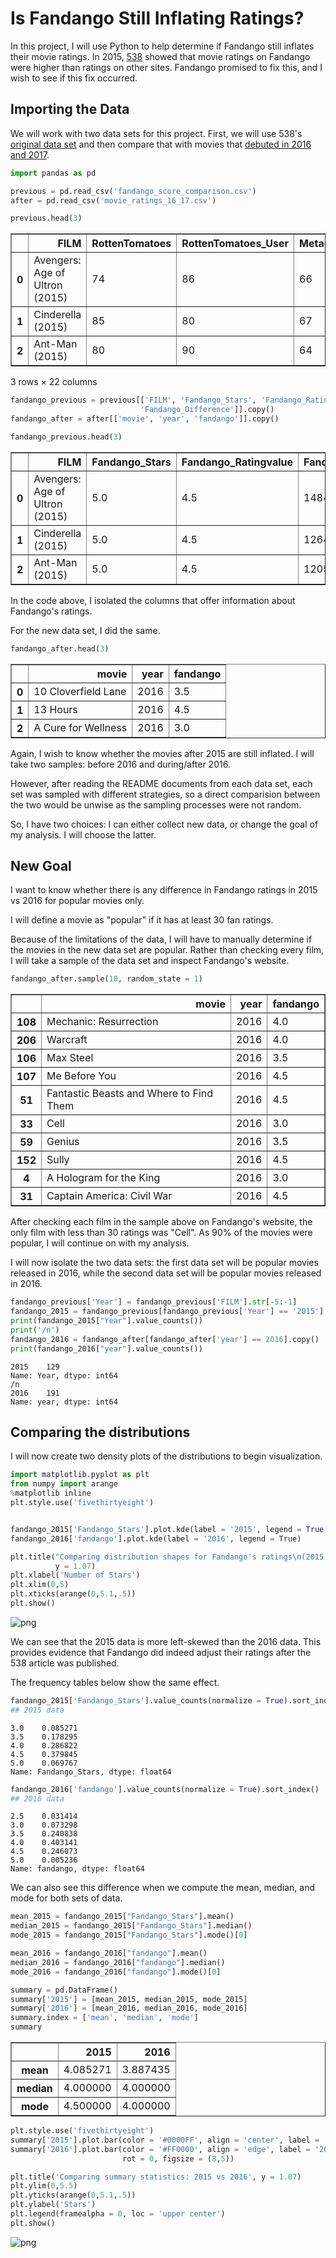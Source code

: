 
# Is Fandango Still Inflating Ratings?

In this project, I will use Python to help determine if Fandango still inflates their movie ratings. In 2015, [538](https://fivethirtyeight.com/features/fandango-movies-ratings/) showed that movie ratings on Fandango were higher than ratings on other sites. Fandango promised to fix this, and I wish to see if this fix occurred. 

## Importing the Data

We will work with two data sets for this project. First, we will use 538's [original data set](https://github.com/fivethirtyeight/data/tree/master/fandango) and then compare that with movies that [debuted in 2016 and 2017](https://github.com/mircealex/Movie_ratings_2016_17). 


```python
import pandas as pd

previous = pd.read_csv('fandango_score_comparison.csv')
after = pd.read_csv('movie_ratings_16_17.csv')

previous.head(3)
```




<div>
<style scoped>
    .dataframe tbody tr th:only-of-type {
        vertical-align: middle;
    }

    .dataframe tbody tr th {
        vertical-align: top;
    }

    .dataframe thead th {
        text-align: right;
    }
</style>
<table border="1" class="dataframe">
  <thead>
    <tr style="text-align: right;">
      <th></th>
      <th>FILM</th>
      <th>RottenTomatoes</th>
      <th>RottenTomatoes_User</th>
      <th>Metacritic</th>
      <th>Metacritic_User</th>
      <th>IMDB</th>
      <th>Fandango_Stars</th>
      <th>Fandango_Ratingvalue</th>
      <th>RT_norm</th>
      <th>RT_user_norm</th>
      <th>...</th>
      <th>IMDB_norm</th>
      <th>RT_norm_round</th>
      <th>RT_user_norm_round</th>
      <th>Metacritic_norm_round</th>
      <th>Metacritic_user_norm_round</th>
      <th>IMDB_norm_round</th>
      <th>Metacritic_user_vote_count</th>
      <th>IMDB_user_vote_count</th>
      <th>Fandango_votes</th>
      <th>Fandango_Difference</th>
    </tr>
  </thead>
  <tbody>
    <tr>
      <th>0</th>
      <td>Avengers: Age of Ultron (2015)</td>
      <td>74</td>
      <td>86</td>
      <td>66</td>
      <td>7.1</td>
      <td>7.8</td>
      <td>5.0</td>
      <td>4.5</td>
      <td>3.70</td>
      <td>4.3</td>
      <td>...</td>
      <td>3.90</td>
      <td>3.5</td>
      <td>4.5</td>
      <td>3.5</td>
      <td>3.5</td>
      <td>4.0</td>
      <td>1330</td>
      <td>271107</td>
      <td>14846</td>
      <td>0.5</td>
    </tr>
    <tr>
      <th>1</th>
      <td>Cinderella (2015)</td>
      <td>85</td>
      <td>80</td>
      <td>67</td>
      <td>7.5</td>
      <td>7.1</td>
      <td>5.0</td>
      <td>4.5</td>
      <td>4.25</td>
      <td>4.0</td>
      <td>...</td>
      <td>3.55</td>
      <td>4.5</td>
      <td>4.0</td>
      <td>3.5</td>
      <td>4.0</td>
      <td>3.5</td>
      <td>249</td>
      <td>65709</td>
      <td>12640</td>
      <td>0.5</td>
    </tr>
    <tr>
      <th>2</th>
      <td>Ant-Man (2015)</td>
      <td>80</td>
      <td>90</td>
      <td>64</td>
      <td>8.1</td>
      <td>7.8</td>
      <td>5.0</td>
      <td>4.5</td>
      <td>4.00</td>
      <td>4.5</td>
      <td>...</td>
      <td>3.90</td>
      <td>4.0</td>
      <td>4.5</td>
      <td>3.0</td>
      <td>4.0</td>
      <td>4.0</td>
      <td>627</td>
      <td>103660</td>
      <td>12055</td>
      <td>0.5</td>
    </tr>
  </tbody>
</table>
<p>3 rows × 22 columns</p>
</div>




```python
fandango_previous = previous[['FILM', 'Fandango_Stars', 'Fandango_Ratingvalue', 'Fandango_votes',
                             'Fandango_Difference']].copy()
fandango_after = after[['movie', 'year', 'fandango']].copy()

fandango_previous.head(3)
```




<div>
<style scoped>
    .dataframe tbody tr th:only-of-type {
        vertical-align: middle;
    }

    .dataframe tbody tr th {
        vertical-align: top;
    }

    .dataframe thead th {
        text-align: right;
    }
</style>
<table border="1" class="dataframe">
  <thead>
    <tr style="text-align: right;">
      <th></th>
      <th>FILM</th>
      <th>Fandango_Stars</th>
      <th>Fandango_Ratingvalue</th>
      <th>Fandango_votes</th>
      <th>Fandango_Difference</th>
    </tr>
  </thead>
  <tbody>
    <tr>
      <th>0</th>
      <td>Avengers: Age of Ultron (2015)</td>
      <td>5.0</td>
      <td>4.5</td>
      <td>14846</td>
      <td>0.5</td>
    </tr>
    <tr>
      <th>1</th>
      <td>Cinderella (2015)</td>
      <td>5.0</td>
      <td>4.5</td>
      <td>12640</td>
      <td>0.5</td>
    </tr>
    <tr>
      <th>2</th>
      <td>Ant-Man (2015)</td>
      <td>5.0</td>
      <td>4.5</td>
      <td>12055</td>
      <td>0.5</td>
    </tr>
  </tbody>
</table>
</div>



In the code above, I isolated the columns that offer information about Fandango's ratings. 

For the new data set, I did the same. 


```python
fandango_after.head(3)
```




<div>
<style scoped>
    .dataframe tbody tr th:only-of-type {
        vertical-align: middle;
    }

    .dataframe tbody tr th {
        vertical-align: top;
    }

    .dataframe thead th {
        text-align: right;
    }
</style>
<table border="1" class="dataframe">
  <thead>
    <tr style="text-align: right;">
      <th></th>
      <th>movie</th>
      <th>year</th>
      <th>fandango</th>
    </tr>
  </thead>
  <tbody>
    <tr>
      <th>0</th>
      <td>10 Cloverfield Lane</td>
      <td>2016</td>
      <td>3.5</td>
    </tr>
    <tr>
      <th>1</th>
      <td>13 Hours</td>
      <td>2016</td>
      <td>4.5</td>
    </tr>
    <tr>
      <th>2</th>
      <td>A Cure for Wellness</td>
      <td>2016</td>
      <td>3.0</td>
    </tr>
  </tbody>
</table>
</div>



Again, I wish to know whether the movies after 2015 are still inflated. I will take two samples: before 2016 and during/after 2016. 

However, after reading the README documents from each data set, each set was sampled with different strategies, so a direct comparision between the two would be unwise as the sampling processes were not random. 

So, I have two choices: I can either collect new data, or change the goal of my analysis. I will choose the latter. 

## New Goal

I want to know whether there is any difference in Fandango ratings in 2015 vs 2016 for popular movies only. 

I will define a movie as "popular" if it has at least 30 fan ratings. 

Because of the limitations of the data, I will have to manually determine if the movies in the new data set are popular. Rather than checking every film, I will take a sample of the data set and inspect Fandango's website. 


```python
fandango_after.sample(10, random_state = 1)
```




<div>
<style scoped>
    .dataframe tbody tr th:only-of-type {
        vertical-align: middle;
    }

    .dataframe tbody tr th {
        vertical-align: top;
    }

    .dataframe thead th {
        text-align: right;
    }
</style>
<table border="1" class="dataframe">
  <thead>
    <tr style="text-align: right;">
      <th></th>
      <th>movie</th>
      <th>year</th>
      <th>fandango</th>
    </tr>
  </thead>
  <tbody>
    <tr>
      <th>108</th>
      <td>Mechanic: Resurrection</td>
      <td>2016</td>
      <td>4.0</td>
    </tr>
    <tr>
      <th>206</th>
      <td>Warcraft</td>
      <td>2016</td>
      <td>4.0</td>
    </tr>
    <tr>
      <th>106</th>
      <td>Max Steel</td>
      <td>2016</td>
      <td>3.5</td>
    </tr>
    <tr>
      <th>107</th>
      <td>Me Before You</td>
      <td>2016</td>
      <td>4.5</td>
    </tr>
    <tr>
      <th>51</th>
      <td>Fantastic Beasts and Where to Find Them</td>
      <td>2016</td>
      <td>4.5</td>
    </tr>
    <tr>
      <th>33</th>
      <td>Cell</td>
      <td>2016</td>
      <td>3.0</td>
    </tr>
    <tr>
      <th>59</th>
      <td>Genius</td>
      <td>2016</td>
      <td>3.5</td>
    </tr>
    <tr>
      <th>152</th>
      <td>Sully</td>
      <td>2016</td>
      <td>4.5</td>
    </tr>
    <tr>
      <th>4</th>
      <td>A Hologram for the King</td>
      <td>2016</td>
      <td>3.0</td>
    </tr>
    <tr>
      <th>31</th>
      <td>Captain America: Civil War</td>
      <td>2016</td>
      <td>4.5</td>
    </tr>
  </tbody>
</table>
</div>



After checking each film in the sample above on Fandango's website, the only film with less than 30 ratings was "Cell". As 90% of the movies were popular, I will continue on with my analysis. 

I will now isolate the two data sets: the first data set will be popular movies released in 2016, while the second data set will be popular movies released in 2016. 


```python
fandango_previous['Year'] = fandango_previous['FILM'].str[-5:-1]
fandango_2015 = fandango_previous[fandango_previous['Year'] == '2015'].copy()
print(fandango_2015["Year"].value_counts())
print('/n')
fandango_2016 = fandango_after[fandango_after['year'] == 2016].copy()
print(fandango_2016["year"].value_counts())
```

    2015    129
    Name: Year, dtype: int64
    /n
    2016    191
    Name: year, dtype: int64


## Comparing the distributions

I will now create two density plots of the distributions to begin visualization. 


```python
import matplotlib.pyplot as plt
from numpy import arange
%matplotlib inline
plt.style.use('fivethirtyeight')


fandango_2015['Fandango_Stars'].plot.kde(label = '2015', legend = True, figsize = (8,5.5))
fandango_2016['fandango'].plot.kde(label = '2016', legend = True)

plt.title("Comparing distribution shapes for Fandango's ratings\n(2015 vs 2016)",
          y = 1.07)
plt.xlabel('Number of Stars')
plt.xlim(0,5)
plt.xticks(arange(0,5.1,.5))
plt.show()
```


![png](output_12_0.png)


We can see that the 2015 data is more left-skewed than the 2016 data. This provides evidence that Fandango did indeed adjust their ratings after the 538 article was published. 

The frequency tables below show the same effect. 


```python
fandango_2015['Fandango_Stars'].value_counts(normalize = True).sort_index()
## 2015 data
```




    3.0    0.085271
    3.5    0.178295
    4.0    0.286822
    4.5    0.379845
    5.0    0.069767
    Name: Fandango_Stars, dtype: float64




```python
fandango_2016['fandango'].value_counts(normalize = True).sort_index()
## 2016 data
```




    2.5    0.031414
    3.0    0.073298
    3.5    0.240838
    4.0    0.403141
    4.5    0.246073
    5.0    0.005236
    Name: fandango, dtype: float64



We can also see this difference when we compute the mean, median, and mode for both sets of data. 


```python
mean_2015 = fandango_2015["Fandango_Stars"].mean()
median_2015 = fandango_2015["Fandango_Stars"].median()
mode_2015 = fandango_2015["Fandango_Stars"].mode()[0]

mean_2016 = fandango_2016["fandango"].mean()
median_2016 = fandango_2016["fandango"].median()
mode_2016 = fandango_2016["fandango"].mode()[0]

summary = pd.DataFrame()
summary['2015'] = [mean_2015, median_2015, mode_2015]
summary['2016'] = [mean_2016, median_2016, mode_2016]
summary.index = ['mean', 'median', 'mode']
summary
```




<div>
<style scoped>
    .dataframe tbody tr th:only-of-type {
        vertical-align: middle;
    }

    .dataframe tbody tr th {
        vertical-align: top;
    }

    .dataframe thead th {
        text-align: right;
    }
</style>
<table border="1" class="dataframe">
  <thead>
    <tr style="text-align: right;">
      <th></th>
      <th>2015</th>
      <th>2016</th>
    </tr>
  </thead>
  <tbody>
    <tr>
      <th>mean</th>
      <td>4.085271</td>
      <td>3.887435</td>
    </tr>
    <tr>
      <th>median</th>
      <td>4.000000</td>
      <td>4.000000</td>
    </tr>
    <tr>
      <th>mode</th>
      <td>4.500000</td>
      <td>4.000000</td>
    </tr>
  </tbody>
</table>
</div>




```python
plt.style.use('fivethirtyeight')
summary['2015'].plot.bar(color = '#0000FF', align = 'center', label = '2015', width = .25)
summary['2016'].plot.bar(color = '#FF0000', align = 'edge', label = '2016', width = .25,
                         rot = 0, figsize = (8,5))

plt.title('Comparing summary statistics: 2015 vs 2016', y = 1.07)
plt.ylim(0,5.5)
plt.yticks(arange(0,5.1,.5))
plt.ylabel('Stars')
plt.legend(framealpha = 0, loc = 'upper center')
plt.show()
```


![png](output_18_0.png)

